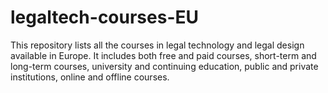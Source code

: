 # legaltech-courses-EU
This repository lists all the courses in legal technology and legal design available in Europe. It includes both free and paid courses, short-term and long-term courses, university and continuing education, public and private institutions, online and offline courses.
